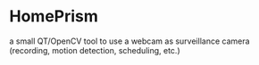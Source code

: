 HomePrism
=========

a small QT/OpenCV tool to use a webcam as surveillance camera (recording, motion detection, scheduling, etc.)
